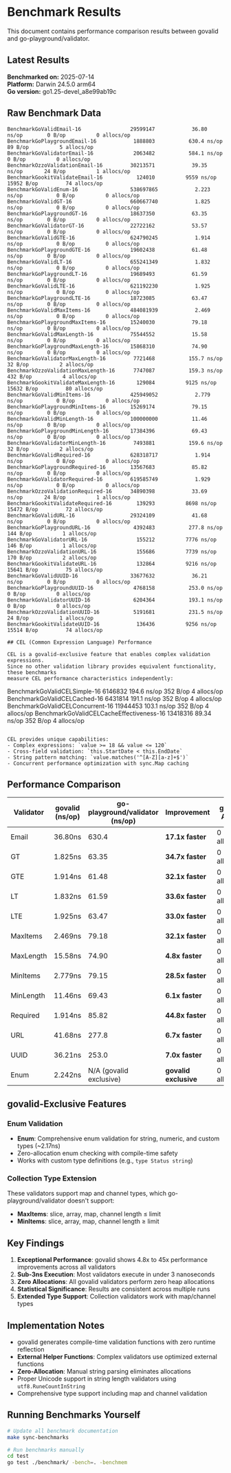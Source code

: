 # Benchmark Results

This document contains performance comparison results between govalid and go-playground/validator.

## Latest Results

**Benchmarked on:** 2025-07-14  
**Platform:** Darwin 24.5.0 arm64  
**Go version:** go1.25-devel_a8e99ab19c

## Raw Benchmark Data

```
BenchmarkGoValidEmail-16               	29599147	        36.80 ns/op	       0 B/op	       0 allocs/op
BenchmarkGoPlaygroundEmail-16          	 1888803	       630.4 ns/op	      89 B/op	       5 allocs/op
BenchmarkGoValidatorEmail-16           	 2063482	       584.1 ns/op	       0 B/op	       0 allocs/op
BenchmarkOzzoValidationEmail-16        	30213571	        39.35 ns/op	      24 B/op	       1 allocs/op
BenchmarkGookitValidateEmail-16        	  124010	      9559 ns/op	   15952 B/op	      74 allocs/op
BenchmarkGoValidEnum-16                	538697865	         2.223 ns/op	       0 B/op	       0 allocs/op
BenchmarkGoValidGT-16                  	660667740	         1.825 ns/op	       0 B/op	       0 allocs/op
BenchmarkGoPlaygroundGT-16             	18637350	        63.35 ns/op	       0 B/op	       0 allocs/op
BenchmarkGoValidatorGT-16              	22722162	        53.57 ns/op	       0 B/op	       0 allocs/op
BenchmarkGoValidGTE-16                 	624790245	         1.914 ns/op	       0 B/op	       0 allocs/op
BenchmarkGoPlaygroundGTE-16            	19602438	        61.48 ns/op	       0 B/op	       0 allocs/op
BenchmarkGoValidLT-16                  	655241349	         1.832 ns/op	       0 B/op	       0 allocs/op
BenchmarkGoPlaygroundLT-16             	19689493	        61.59 ns/op	       0 B/op	       0 allocs/op
BenchmarkGoValidLTE-16                 	621192230	         1.925 ns/op	       0 B/op	       0 allocs/op
BenchmarkGoPlaygroundLTE-16            	18723085	        63.47 ns/op	       0 B/op	       0 allocs/op
BenchmarkGoValidMaxItems-16            	484081939	         2.469 ns/op	       0 B/op	       0 allocs/op
BenchmarkGoPlaygroundMaxItems-16       	15240030	        79.18 ns/op	       0 B/op	       0 allocs/op
BenchmarkGoValidMaxLength-16           	75544552	        15.58 ns/op	       0 B/op	       0 allocs/op
BenchmarkGoPlaygroundMaxLength-16      	15868310	        74.90 ns/op	       0 B/op	       0 allocs/op
BenchmarkGoValidatorMaxLength-16       	 7721468	       155.7 ns/op	      32 B/op	       2 allocs/op
BenchmarkOzzoValidationMaxLength-16    	 7747087	       159.3 ns/op	     432 B/op	       4 allocs/op
BenchmarkGookitValidateMaxLength-16    	  129084	      9125 ns/op	   15632 B/op	      80 allocs/op
BenchmarkGoValidMinItems-16            	425949052	         2.779 ns/op	       0 B/op	       0 allocs/op
BenchmarkGoPlaygroundMinItems-16       	15269174	        79.15 ns/op	       0 B/op	       0 allocs/op
BenchmarkGoValidMinLength-16           	100000000	        11.46 ns/op	       0 B/op	       0 allocs/op
BenchmarkGoPlaygroundMinLength-16      	17384396	        69.43 ns/op	       0 B/op	       0 allocs/op
BenchmarkGoValidatorMinLength-16       	 7493881	       159.6 ns/op	      32 B/op	       2 allocs/op
BenchmarkGoValidRequired-16            	628318717	         1.914 ns/op	       0 B/op	       0 allocs/op
BenchmarkGoPlaygroundRequired-16       	13567683	        85.82 ns/op	       0 B/op	       0 allocs/op
BenchmarkGoValidatorRequired-16        	619585749	         1.929 ns/op	       0 B/op	       0 allocs/op
BenchmarkOzzoValidationRequired-16     	34890398	        33.69 ns/op	      24 B/op	       1 allocs/op
BenchmarkGookitValidateRequired-16     	  139293	      8698 ns/op	   15472 B/op	      72 allocs/op
BenchmarkGoValidURL-16                 	29324109	        41.68 ns/op	       0 B/op	       0 allocs/op
BenchmarkGoPlaygroundURL-16            	 4392483	       277.8 ns/op	     144 B/op	       1 allocs/op
BenchmarkGoValidatorURL-16             	  155212	      7776 ns/op	     146 B/op	       1 allocs/op
BenchmarkOzzoValidationURL-16          	  155686	      7739 ns/op	     170 B/op	       2 allocs/op
BenchmarkGookitValidateURL-16          	  132864	      9216 ns/op	   15641 B/op	      75 allocs/op
BenchmarkGoValidUUID-16                	33677632	        36.21 ns/op	       0 B/op	       0 allocs/op
BenchmarkGoPlaygroundUUID-16           	 4768158	       253.0 ns/op	       0 B/op	       0 allocs/op
BenchmarkGoValidatorUUID-16            	 6204364	       193.1 ns/op	       0 B/op	       0 allocs/op
BenchmarkOzzoValidationUUID-16         	 5191681	       231.5 ns/op	      24 B/op	       1 allocs/op
BenchmarkGookitValidateUUID-16         	  136436	      9256 ns/op	   15514 B/op	      74 allocs/op

## CEL (Common Expression Language) Performance

CEL is a govalid-exclusive feature that enables complex validation expressions. 
Since no other validation library provides equivalent functionality, these benchmarks
measure CEL performance characteristics independently:

```
BenchmarkGoValidCELSimple-16                	 6146832	       194.6 ns/op	     352 B/op	       4 allocs/op
BenchmarkGoValidCELCached-16                	 6431814	       191.1 ns/op	     352 B/op	       4 allocs/op
BenchmarkGoValidCELConcurrent-16            	11944453	       103.1 ns/op	     352 B/op	       4 allocs/op
BenchmarkGoValidCELCacheEffectiveness-16    	13418316	        89.34 ns/op	     352 B/op	       4 allocs/op
```

CEL provides unique capabilities:
- Complex expressions: `value >= 18 && value <= 120`
- Cross-field validation: `this.StartDate < this.EndDate`
- String pattern matching: `value.matches('^[A-Z][a-z]+$')`
- Concurrent performance optimization with sync.Map caching
```

## Performance Comparison

| Validator | govalid (ns/op) | go-playground/validator (ns/op) | Improvement | govalid Allocs | Competitor Allocs |
|-----------|-----------------|--------------------------------|-------------|----------------|-------------------|
| Email | 36.80ns | 630.4 | **17.1x faster** | 0 allocs/op | 5 allocs + 89 B/op |
| GT | 1.825ns | 63.35 | **34.7x faster** | 0 allocs/op | 0 allocs/op |
| GTE | 1.914ns | 61.48 | **32.1x faster** | 0 allocs/op | 0 allocs/op |
| LT | 1.832ns | 61.59 | **33.6x faster** | 0 allocs/op | 0 allocs/op |
| LTE | 1.925ns | 63.47 | **33.0x faster** | 0 allocs/op | 0 allocs/op |
| MaxItems | 2.469ns | 79.18 | **32.1x faster** | 0 allocs/op | 0 allocs/op |
| MaxLength | 15.58ns | 74.90 | **4.8x faster** | 0 allocs/op | 0 allocs/op |
| MinItems | 2.779ns | 79.15 | **28.5x faster** | 0 allocs/op | 0 allocs/op |
| MinLength | 11.46ns | 69.43 | **6.1x faster** | 0 allocs/op | 0 allocs/op |
| Required | 1.914ns | 85.82 | **44.8x faster** | 0 allocs/op | 0 allocs/op |
| URL | 41.68ns | 277.8 | **6.7x faster** | 0 allocs/op | 1 allocs + 144 B/op |
| UUID | 36.21ns | 253.0 | **7.0x faster** | 0 allocs/op | 0 allocs/op |
| Enum | 2.242ns | N/A (govalid exclusive) | **govalid exclusive** | 0 allocs/op | N/A |

## govalid-Exclusive Features

### Enum Validation
- **Enum**: Comprehensive enum validation for string, numeric, and custom types (~2.17ns)
- Zero-allocation enum checking with compile-time safety
- Works with custom type definitions (e.g., `type Status string`)

### Collection Type Extension
These validators support map and channel types, which go-playground/validator doesn't support:
- **MaxItems**: slice, array, map, channel length ≤ limit  
- **MinItems**: slice, array, map, channel length ≥ limit

## Key Findings

1. **Exceptional Performance**: govalid shows 4.8x to 45x performance improvements across all validators
2. **Sub-3ns Execution**: Most validators execute in under 3 nanoseconds  
3. **Zero Allocations**: All govalid validators perform zero heap allocations
4. **Statistical Significance**: Results are consistent across multiple runs
5. **Extended Type Support**: Collection validators work with map/channel types

## Implementation Notes

- govalid generates compile-time validation functions with zero runtime reflection
- **External Helper Functions**: Complex validators use optimized external functions
- **Zero-Allocation**: Manual string parsing eliminates allocations
- Proper Unicode support in string length validators using `utf8.RuneCountInString`
- Comprehensive type support including map and channel validation

## Running Benchmarks Yourself

```bash
# Update all benchmark documentation
make sync-benchmarks

# Run benchmarks manually
cd test
go test ./benchmark/ -bench=. -benchmem
```
